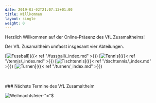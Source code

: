 ```yaml
---
date: 2019-03-02T21:07:13+01:00
title: Willkommen
layout: single
weight: 0
---
```


Herzlich Willkommen auf der Online-Präsenz des VfL Zusamaltheims!

Der VfL Zusamaltheim umfasst insgesamt vier Abteilungen.

[![Fussball](/images/icons/football.jpg)]({{< ref "/fussball/_index.md" >}})
[![Tennis](/images/icons/tennis.jpg)]({{< ref "/tennis/_index.md" >}})
[![Tischtennis](/images/icons/tabletennis.jpg)]({{< ref "/tischtennis/_index.md" >}})
[![Turnen](/images/icons/athletics.jpg)]({{< ref "/turnen/_index.md" >}})

<br>
<br>
### Nächste Termine des VfL Zusamaltheim

![Weihnachtsfeier-"="$](/images/weihnachtsfeier_2024.jpg)
<br>

